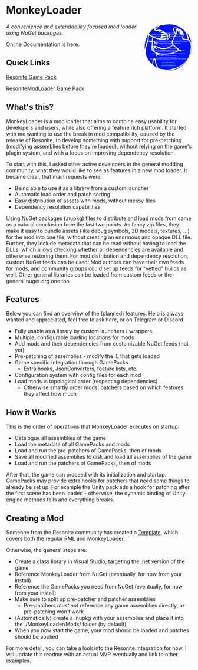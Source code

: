 # MonkeyLoader

<img align="right" width="128" height="128" src="./Icon.png"/>

*A convenience and extendability focused mod loader using NuGet packages.*

Online Documentation is [here](https://monkeymoddingtroop.github.io/MonkeyLoader/).

## Quick Links

[Resonite Game Pack](https://github.com/ResoniteModdingGroup/MonkeyLoader.GamePacks.Resonite)

[ResoniteModLoader Game Pack](https://github.com/ResoniteModdingGroup/MonkeyLoader.GamePacks.ResoniteModLoader)

## What's this?

MonkeyLoader is a mod loader that aims to combine easy usability for developers and users,
while also offering a feature rich platform.
It started with me wanting to use the break in mod compatibility, caused by the release of Resonite,
to develop something with support for pre-patching (modifying assemblies before they're loaded),
without relying on the game's plugin system, and with a focus on improving dependency resolution.

To start with this, I asked other active developers in the general modding community,
what they would like to see as features in a new mod loader.
It became clear, that main requests were:
* Being able to use it as a library from a custom launcher
* Automatic load order and patch sorting
* Easy distribution of assets with mods, without messy files
* Dependency resolution capabilities

Using NuGet packages (.nupkg) files to distribute and load mods from came as
a natural conclusion from the last two points.
As fancy zip files, they make it easy to bundle assets (like debug symbols, 3D models, textures, ...) for the mod into one file,
without creating an enormous and opaque DLL file.
Further, they include metadata that can be read without having to load the DLLs,
which allows checking whether all dependencies are available and otherwise restoring them.
For mod distribution and dependency resolution, custom NuGet feeds can be used:
Mod authors can have their own feeds for mods, and community groups could set up feeds for "vetted" builds as well.
Other general libraries can be loaded from custom feeds or the general nuget.org one too.


## Features

Below you can find an overview of the (planned) features.
Help is always wanted and appreciated, feel free to ask here, or on Telegram or Discord.

* Fully usable as a library by custom launchers / wrappers
* Multiple, configurable loading locations for mods
* Add mods and their dependencies from customizable NuGet feeds (not yet)
* Pre-patching of assemblies - modify the IL that gets loaded
* Game specific integration through GamePacks
  * Extra hooks, JsonConverters, feature lists, etc.
* Configuration system with config files for each mod
* Load mods in topological order (respecting dependencies)
  * Otherwise smartly order mods' patchers based on which features they affect how much


## How it Works

This is the order of operations that MonkeyLoader executes on startup:

* Catalogue all assemblies of the game
* Load the metadata of all GamePacks and mods 
* Load and run the pre-patchers of GamePacks, then of mods
* Save all modified assemblies to disk and load all assemblies of the game
* Load and run the patchers of GamePacks, then of mods

After that, the game can proceed with its initialization and startup.
GamePacks may provide extra hooks for patchers that need some things to already be set up.
For example the Unity pack ads a hook for patching after the first scene has been loaded -
otherwise, the dynamic binding of Unity engine methods fails and everything breaks.


## Creating a Mod

Someone from the Resonite community has created a [Template](https://github.com/mpmxyz/ResoniteSampleMod),
which covers both the regular [RML](https://github.com/resonite-modding-group/ResoniteModLoader)
and MonkeyLoader.

Otherwise, the general steps are:

* Create a class library in Visual Studio, targeting the .net version of the game
* Reference MonkeyLoader from NuGet (eventually, for now from your install)
* Reference the GamePacks you need from NuGet (eventually, for now from your install)
* Make sure to split up pre-patcher and patcher assemblies
  * Pre-patchers _must not_ reference any game assemblies directly, or pre-patching won't work
* (Automatically) create a .nupkg with your assemblies and place it into the ./MonkeyLoader/Mods/ folder (by default)
* When you now start the game, your mod should be loaded and patches should be applied

For more detail, you can take a look into the Resonite.Integration for now.
I will update this readme with an actual MVP eventually and link to other examples.
